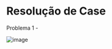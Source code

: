 # Resolução de Case

Problema 1 -

![image](https://github.com/user-attachments/assets/8f6667e2-86d4-4201-81b9-491d36d32d5c)


